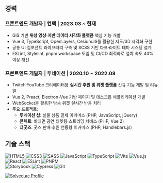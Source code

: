 ## 경력

### 프론트엔드 개발자 | 컨텍 | 2023.03 ~ 현재
- GIS 기반 **위성 영상·지반 데이터 시각화 플랫폼** 핵심 기능 개발
- Vue 3, TypeScript, OpenLayers, CesiumJS를 활용한 지도/3D 시각화 구현
- 공통 UI 컴포넌트 라이브러리 구축 및 SCSS 기반 다크·라이트 테마 시스템 설계
- ESLint, Stylelint, pnpm workspace 도입 및 CI/CD 최적화로 설치 속도 40% 이상 개선

### 프론트엔드 개발자 | 투네이션 | 2020.10 ~ 2022.08
- Twitch·YouTube 크리에이터용 **실시간 후원 및 위젯 플랫폼** 신규 기능 개발 및 리뉴얼
- Vue 2, Preact, Electron-Vue 기반 페이지 및 데스크톱 애플리케이션 개발
- WebSocket을 활용한 방송 위젯 실시간 반응 처리
- 주요 프로젝트:
  - **투네이션 샵**: 실물 상품 결제 이커머스 (PHP, JavaScript, jQuery)
  - **콘텍트**: 비대면 공연 티켓팅·스트리밍 서비스 (PHP, Vue 2)
  - **더굿즈**: 굿즈 판매·후원 연동형 이커머스 (PHP, Handlebars.js)



## 기술 스택
![HTML5](https://img.shields.io/badge/html5-%23E34F26.svg?style=for-the-badge&logo=html5&logoColor=white)
![CSS3](https://img.shields.io/badge/css3-%231572B6.svg?style=for-the-badge&logo=css3&logoColor=white)
![SASS](https://img.shields.io/badge/SASS-hotpink.svg?style=for-the-badge&logo=SASS&logoColor=white)
![JavaScript](https://img.shields.io/badge/javascript-%23323330.svg?style=for-the-badge&logo=javascript&logoColor=%23F7DF1E)
![TypeScript](https://img.shields.io/badge/typescript-%23007ACC.svg?style=for-the-badge&logo=typescript&logoColor=white)
![Vite](https://img.shields.io/badge/vite-%23646CFF.svg?style=for-the-badge&logo=vite&logoColor=white)
![Vue.js](https://img.shields.io/badge/vuejs-%2335495e.svg?style=for-the-badge&logo=vuedotjs&logoColor=%234FC08D)
![React](https://img.shields.io/badge/react-%2320232a.svg?style=for-the-badge&logo=react&logoColor=%2361DAFB)
![ESLint](https://img.shields.io/badge/ESLint-4B3263?style=for-the-badge&logo=eslint&logoColor=white)
![PNPM](https://img.shields.io/badge/pnpm-%234a4a4a.svg?style=for-the-badge&logo=pnpm&logoColor=f69220)  
![Storybook](https://img.shields.io/badge/-Storybook-FF4785?style=for-the-badge&logo=storybook&logoColor=white)
![Cypress](https://img.shields.io/badge/-cypress-%23E5E5E5?style=for-the-badge&logo=cypress&logoColor=058a5e)
![Git](https://img.shields.io/badge/git-%23F05033.svg?style=for-the-badge&logo=git&logoColor=white)


[![Solved.ac Profile](http://mazassumnida.wtf/api/v2/generate_badge?boj=gagle)](https://solved.ac/gagle/)

